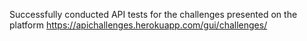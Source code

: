 Successfully conducted API tests for the challenges presented on the platform https://apichallenges.herokuapp.com/gui/challenges/
